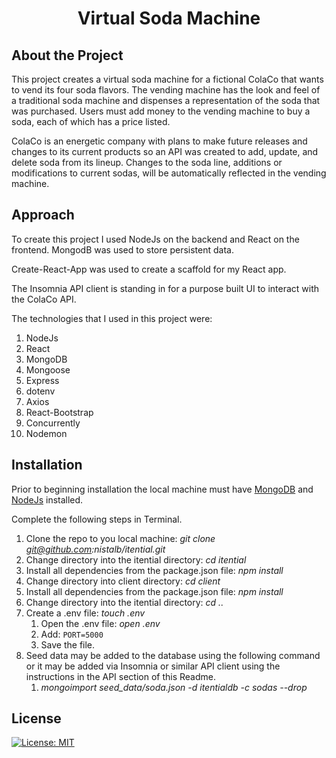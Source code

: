 # <p align="center">Virtual Soda Machine</p>



## About the Project
This project creates a virtual soda machine for a fictional ColaCo that wants to vend its four soda flavors.  The vending machine has the look and feel of a traditional soda machine and dispenses a representation of the soda that was purchased.  Users must add money to the vending machine to buy a soda, each of which has a price listed.

ColaCo is an energetic company with plans to make future releases and changes to its current products so an API was created to add, update, and delete soda from its lineup.  Changes to the soda line, additions or modifications to current sodas, will be automatically reflected in the vending machine.  

## Approach
To create this project I used NodeJs on the backend and React on the frontend.  MongodB was used to store persistent data. 

Create-React-App was used to create a scaffold for my React app.

The Insomnia API client is standing in for a purpose built UI to interact with the ColaCo API.

The technologies that I used in this project were:
1. NodeJs
1. React
1. MongoDB
1. Mongoose
1. Express
1. dotenv
1. Axios
1. React-Bootstrap
1. Concurrently
1. Nodemon

## Installation
Prior to beginning installation the local machine must have [MongoDB](https://www.mongodb.com/) and [NodeJs](https://nodejs.org/en/) installed.  

Complete the following steps in Terminal.
1. Clone the repo to you local machine: *git clone git@github.com:nistalb/itential.git*
1. Change directory into the itential directory: *cd itential*
1. Install all dependencies from the package.json file: *npm install*
1. Change directory into client directory: *cd client*
1. Install all dependencies from the package.json file: *npm install*
1. Change directory into the itential directory: *cd ..*
1. Create a .env file: *touch .env*
    1. Open the .env file: *open .env*
    1. Add: `PORT=5000`
    1. Save the file.
1. Seed data may be added to the database using the following command or it may be added via Insomnia or similar API client using the instructions in the API section of this Readme.
    1. *mongoimport seed_data/soda.json -d itentialdb -c sodas --drop*


## License
[![License: MIT](https://img.shields.io/badge/License-MIT-yellow.svg)](https://opensource.org/licenses/MIT)